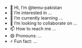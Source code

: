 - 👋 Hi, I’m @temu-pakistan
- 👀 I’m interested in ...
- 🌱 I’m currently learning ...
- 💞️ I’m looking to collaborate on ...
- 📫 How to reach me ...
- 😄 Pronouns: ...
- ⚡ Fun fact: ...

<!---
temu-pakistan/temu-pakistan is a ✨ special ✨ repository because its `README.md` (this file) appears on your GitHub profile.
You can click the Preview link to take a look at your changes.
--->
